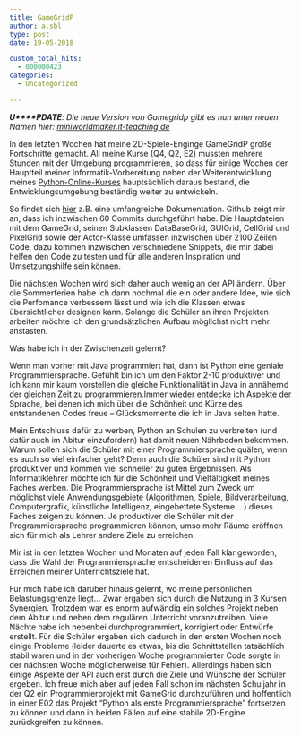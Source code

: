 ```yaml
---
title: GameGridP
author: a.sbl
type: post
date: 19-05-2018

custom_total_hits:
  - 000000423
categories:
  - Uncategorized

---
```

_**U****PDATE**: Die neue Version von Gamegridp gibt es nun unter neuen Namen hier: [miniworldmaker.it-teaching.de][1]_

In den letzten Wochen hat meine 2D-Spiele-Enginge GameGridP große Fortschritte gemacht. All meine Kurse (Q4, Q2, E2) mussten mehrere Stunden mit der Umgebung programmieren, so dass für einige Wochen der Hauptteil meiner Informatik-Vorbereitung neben der Weiterentwicklung meines [Python-Online-Kurses][2] hauptsächlich daraus bestand, die Entwicklungsumgebung beständig weiter zu entwickeln.

So findet sich [hier][3] z.B. eine umfangreiche Dokumentation. Github zeigt mir an, dass ich inzwischen 60 Commits durchgeführt habe. Die Hauptdateien mit dem GameGrid, seinen Subklassen DataBaseGrid, GUIGrid, CellGrid und PixelGrid sowie der Actor-Klasse umfassen inzwischen über 2100 Zeilen Code, dazu kommen inzwischen verschniedene Snippets, die mir dabei helfen den Code zu testen und für alle anderen Inspiration und Umsetzungshilfe sein können.

Die nächsten Wochen wird sich daher auch wenig an der API ändern. Über die Sommerferien habe ich dann nochmal die ein oder andere Idee, wie sich die Perfomance verbessern lässt und wie ich die Klassen etwas übersichtlicher designen kann. Solange die Schüler an ihren Projekten arbeiten möchte ich den grundsätzlichen Aufbau möglichst nicht mehr anstasten.

Was habe ich in der Zwischenzeit gelernt?

Wenn man vorher mit Java programmiert hat, dann ist Python eine geniale Programmiersprache. Gefühlt bin ich um den Faktor 2-10 produktiver und ich kann mir kaum vorstellen die gleiche Funktionalität in Java in annähernd der gleichen Zeit zu programmieren.Immer wieder entdecke ich Aspekte der Sprache, bei denen ich mich über die Schönheit und Kürze des entstandenen Codes freue &#8211; Glücksmomente die ich in Java selten hatte.

Mein Entschluss dafür zu werben, Python an Schulen zu verbreiten (und dafür auch im Abitur einzufordern) hat damit neuen Nährboden bekommen. Warum sollen sich die Schüler mit einer Programmiersprache quälen, wenn es auch so viel einfacher geht? Denn auch die Schüler sind mit Python produktiver und kommen viel schneller zu guten Ergebnissen. Als Informatiklehrer möchte ich für die Schönheit und Vielfältigkeit meines Faches werben. Die Programmiersprache ist Mittel zum Zweck um möglichst viele Anwendungsgebiete (Algorithmen, Spiele, Bildverarbeitung, Computergrafik, künstliche Intelligenz, eingebettete Systeme&#8230;.) dieses Faches zeigen zu können. Je produktiver die Schüler mit der Programmiersprache programmieren können, umso mehr Räume eröffnen sich für mich als Lehrer andere Ziele zu erreichen.

Mir ist in den letzten Wochen und Monaten auf jeden Fall klar geworden, dass die Wahl der Programmiersprache entscheidenen Einfluss auf das Erreichen meiner Unterrichtsziele hat.

Für mich habe ich darüber hinaus gelernt, wo meine persönlichen Belastungsgrenze liegt&#8230; Zwar ergaben sich durch die Nutzung in 3 Kursen Synergien. Trotzdem war es enorm aufwändig ein solches Projekt neben dem Abitur und neben dem regulären Unterricht voranzutreiben. Viele Nächte habe ich nebenbei durchprogrammiert, korrigiert oder Entwürfe erstellt. Für die Schüler ergaben sich dadurch in den ersten Wochen noch einige Probleme (leider dauerte es etwas, bis die Schnittstellen tatsächlich stabil waren und in der vorherigen Woche programmierter Code sorgte in der nächsten Woche möglicherweise für Fehler). Allerdings haben sich einige Aspekte der API auch erst durch die Ziele und Wünsche der Schüler ergeben. Ich freue mich aber auf jeden Fall schon im nächsten Schuljahr in der Q2 ein Programmierprojekt mit GameGrid durchzuführen und hoffentlich in einer E02 das Projekt &#8220;Python als erste Programmiersprache&#8221; fortsetzen zu können und dann in beiden Fällen auf eine stabile 2D-Engine zurückgreifen zu können.

 [1]: https://miniworldmaker.it-teaching.de/
 [2]: https://stepik.org/course/6229/syllabus
 [3]: http://gamegridp.it-teaching.de/